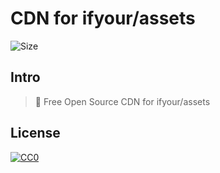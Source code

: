 # CDN for ifyour/assets
![Size](https://github-size-badge.herokuapp.com/ifyour/assets.svg)

## Intro

> 🦄 Free Open Source CDN for ifyour/assets

## License

[![CC0](https://i.creativecommons.org/p/zero/1.0/88x31.png)](https://creativecommons.org/publicdomain/zero/1.0/)
